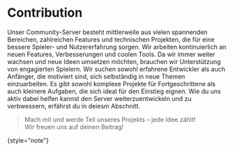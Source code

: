 # Contribution

Unser Community-Server besteht mittlerweile aus vielen spannenden Bereichen, zahlreichen Features und technischen
Projekten, die für eine bessere Spieler- und Nutzererfahrung sorgen.
Wir arbeiten kontinuierlich an neuen Features, Verbesserungen und coolen Tools.
Da wir immer weiter wachsen und neue Ideen umsetzen möchten, brauchen wir Unterstützung von engagierten Spielern.
Wir suchen sowohl erfahrene Entwickler als auch Anfänger, die motiviert sind, sich selbständig in neue Themen einzuarbeiten.
Es gibt sowohl komplexe Projekte für Fortgeschrittene als auch kleinere Aufgaben, die sich ideal für den Einstieg
eignen.
Wie du uns aktiv dabei helfen kannst den Server weiterzuentwickeln und zu verbwessern, erfährst du in deiesm Abschnitt.

> Mach mit und werde Teil unseres Projekts – jede Idee zählt! \
> Wir freuen uns auf deinen Beitrag!
>
{style="note"}
